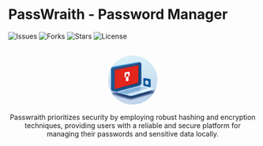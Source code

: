 # PassWraith - Password Manager
![Issues](https://img.shields.io/github/issues/shade-sdev/PassWraith)
![Forks](https://img.shields.io/github/forks/shade-sdev/PassWraith)
![Stars](https://img.shields.io/github/stars/shade-sdev/PassWraith)
![License](https://img.shields.io/github/license/shade-sdev/PassWraith)

<!-- PROJECT LOGO -->
<br />
<div align="center">
  <a href="https://github.com/shade-sdev/PassWraith">
    <img src="https://raw.githubusercontent.com/shade-sdev/PassWraith/master/PassWraith/Resources/00016.png" alt="Logo" style="border-radius: 50%;" width="100" height="100">
  </a>
</div>


<div>
    <p align="center">
Passwraith prioritizes security by employing robust hashing and encryption techniques, providing users with a reliable and secure platform for managing their passwords and sensitive data locally.
    <br />
</div>
